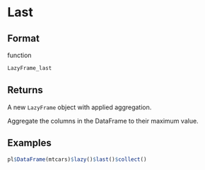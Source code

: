 # Last

## Format

function

```r
LazyFrame_last
```

## Returns

A new `LazyFrame` object with applied aggregation.

Aggregate the columns in the DataFrame to their maximum value.

## Examples

```r
pl$DataFrame(mtcars)$lazy()$last()$collect()
```